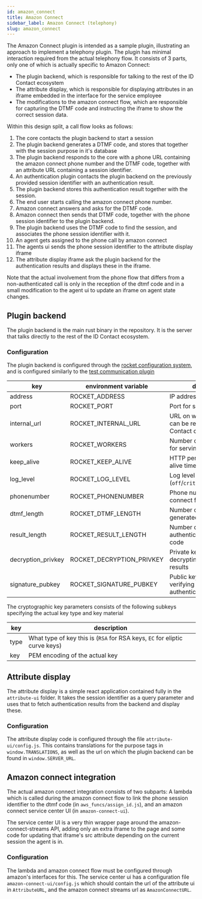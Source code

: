 ```yaml
---
id: amazon_connect
title: Amazon Connect
sidebar_label: Amazon Connect (telephony)
slug: amazon_connect
---
```


The Amazon Connect plugin is intended as a sample plugin, illustrating an approach to implement a telephony plugin. The plugin has minimal interaction required from the actual telephony flow. It consists of 3 parts, only one of which is actually specific to Amazon Connect:
- The plugin backend, which is responsible for talking to the rest of the ID Contact ecosystem
- The attribute display, which is responsible for displaying attributes in an iframe embedded in the interface for the service employee
- The modifications to the amazon connect flow, which are responsible for capturing the DTMF code and instructing the iframe to show the correct session data.

Within this design split, a call flow looks as follows:
1. The core contacts the plugin backend to start a session
2. The plugin backend generates a DTMF code, and stores that together with the session purpose in it's database
3. The plugin backend responds to the core with a phone URL containing the amazon connect phone number and the DTMF code, together with an attribute URL containing a session identifier.
4. An authentication plugin contacts the plugin backend on the previously provided session identifier with an authentication result.
5. The plugin backend stores this authentication result together with the session.
6. The end user starts calling the amazon connect phone number.
7. Amazon connect answers and asks for the DTMF code.
8. Amazon connect then sends that DTMF code, together with the phone session identifier to the plugin backend.
9. The plugin backend uses the DTMF code to find the session, and associates the phone session identifier with it.
10. An agent gets assigned to the phone call by amazon connect
11. The agents ui sends the phone session identifier to the attribute display iframe
12. The attribute display iframe ask the plugin backend for the authentication results and displays these in the iframe.

Note that the actual involvement from the phone flow that differs from a non-authenticated call is only in the reception of the dtmf code and in a small modification to the agent ui to update an iframe on agent state changes.

## Plugin backend

The plugin backend is the main rust binary in the repository. It is the server that talks directly to the rest of the ID Contact ecosystem.

### Configuration

The plugin backend is configured through the [rocket configuration system](https://rocket.rs/master/guide/configuration/), and is configured similarly to the [test communication plugin](../configuration/comm_test.md)

| key                | environment variable      | description                                                           | default        |
| ------------------ | ------------------------- | --------------------------------------------------------------------- | -------------- |
| address            | ROCKET_ADDRESS            | IP address for server to use                                          | `127.0.0.1`    |
| port               | ROCKET_PORT               | Port for server to listen on                                          | `8000`         |
| internal_url       | ROCKET_INTERNAL_URL       | URL on which the server can be reached by other ID Contact components |                |
| workers            | ROCKET_WORKERS            | Number of threads to use for serving responses                        | cpu core count |
| keep_alive         | ROCKET_KEEP_ALIVE         | HTTP persistence keep alive timeout                                   | `5`            |
| log_level          | ROCKET_LOG_LEVEL          | Log level (`off`/`critical`/`normal`/`debug`)                         | `normal`       |
| phonenumber        | ROCKET_PHONENUMBER        | Phone number of amazon connect flow                                   |                |
| dtmf_length        | ROCKET_DTMF_LENGTH        | Number of digits in generated DTMF codes                              |                |
| result_length      | ROCKET_RESULT_LENGTH      | Number of characters in authentication result report code             |                |
| decryption_privkey | ROCKET_DECRYPTION_PRIVKEY | Private key used for decrypting authentication results                |                |
| signature_pubkey   | ROCKET_SIGNATURE_PUBKEY   | Public key used for verifying the signature on authentication results |                |

The cryptographic key parameters consists of the following subkeys specifying the actual key type and key material

| key  | description                                                                |
| ---- | -------------------------------------------------------------------------- |
| type | What type of key this is (`RSA` for RSA keys, `EC` for eliptic curve keys) |
| key  | PEM encoding of the actual key                                             |

## Attribute display

The attribute display is a simple react application contained fully in the `attribute-ui` folder. It takes the session identifier as a query parameter and uses that to fetch authentication results from the backend and display these.

### Configuration

The attribute display code is configured through the file `attribute-ui/config.js`. This contains translations for the purpose tags in `window.TRANSLATIONS`, as well as the url on which the plugin backend can be found in `window.SERVER_URL`.

## Amazon connect integration

The actual amazon connect integration consists of two subparts: A lambda which is called during the amazon connect flow to link the phone session identifier to the dtmf code (in `aws_funcs/assign_id.js`), and an amazon connect service center UI (in `amazon-connect-ui`).

The service center UI is a very thin wrapper page around the amazon-connect-streams API, adding only an extra iframe to the page and some code for updating that iframe's src attribute depending on the current session the agent is in.

### Configuration

The lambda and amazon connect flow must be configured through amazon's interfaces for this. The service center ui has a configuration file `amazon-connect-ui/config.js` which should contain the url of the attribute ui in `AttributeURL`, and the amazon connect streams url as `AmazonConnectURL`.
